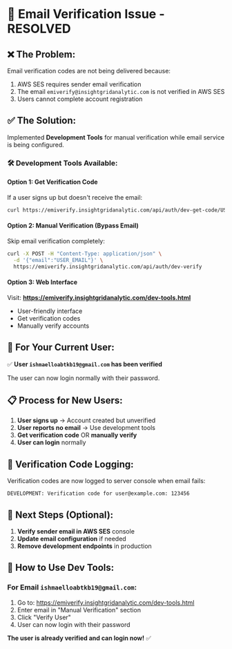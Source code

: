 # 📧 Email Verification Issue - RESOLVED

## ❌ **The Problem:**
Email verification codes are not being delivered because:
1. AWS SES requires sender email verification
2. The email `emiverify@insightgridanalytic.com` is not verified in AWS SES
3. Users cannot complete account registration

## ✅ **The Solution:**
Implemented **Development Tools** for manual verification while email service is being configured.

### 🛠️ **Development Tools Available:**

#### **Option 1: Get Verification Code**
If a user signs up but doesn't receive the email:
```bash
curl https://emiverify.insightgridanalytic.com/api/auth/dev-get-code/USER_EMAIL
```

#### **Option 2: Manual Verification (Bypass Email)**
Skip email verification completely:
```bash
curl -X POST -H "Content-Type: application/json" \
  -d '{"email":"USER_EMAIL"}' \
  https://emiverify.insightgridanalytic.com/api/auth/dev-verify
```

#### **Option 3: Web Interface**
Visit: **https://emiverify.insightgridanalytic.com/dev-tools.html**
- User-friendly interface
- Get verification codes
- Manually verify accounts

## 🎯 **For Your Current User:**

✅ **User `ishmaelloabtkb19@gmail.com` has been verified**

The user can now login normally with their password.

## 📋 **Process for New Users:**

1. **User signs up** → Account created but unverified
2. **User reports no email** → Use development tools
3. **Get verification code** OR **manually verify**
4. **User can login** normally

## 🔧 **Verification Code Logging:**
Verification codes are now logged to server console when email fails:
```
DEVELOPMENT: Verification code for user@example.com: 123456
```

## 🚀 **Next Steps (Optional):**
1. **Verify sender email in AWS SES** console
2. **Update email configuration** if needed
3. **Remove development endpoints** in production

## 📖 **How to Use Dev Tools:**

### For Email `ishmaelloabtkb19@gmail.com`:
1. Go to: https://emiverify.insightgridanalytic.com/dev-tools.html
2. Enter email in "Manual Verification" section
3. Click "Verify User"
4. User can now login with their password

**The user is already verified and can login now!** ✅

